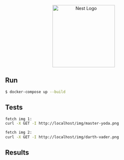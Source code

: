 <p align="center" xmlns="http://www.w3.org/1999/html">
  <a href="https://nodejs.org/uk/" target="blank"><img src="https://nodejs.org/static/images/logo.svg" width="200" alt="Nest Logo" /></a>
</p>

## Run

```bash
$ docker-compose up --build
```

## Tests

```bash
fetch img 1: 
curl -X GET -I http://localhost/img/master-yoda.png

fetch img 2: 
curl -X GET -I http://localhost/img/darth-vader.png

```

## Results
<p>
</p>


